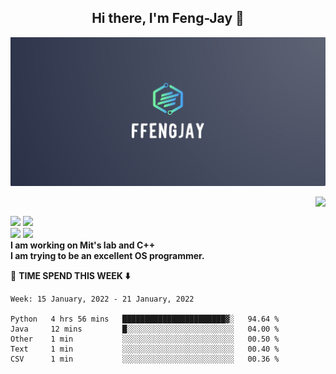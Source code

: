 <h2 align="center"> Hi there, I'm Feng-Jay 👋 </h2>  

![](https://github.com/Feng-Jay/DataStruct/blob/master/Image/1.png)  

<img align="right" src="https://github-readme-stats.vercel.app/api?username=Feng-Jay&show_icons=true&icon_color=CE1D2D&text_color=718096&bg_color=ffffff&hide_title=true" />


&emsp;

![](https://visitor-badge.glitch.me/badge?page_id=Feng-Jay.readme)
![](https://img.shields.io/badge/Concentrate-Cpp-blue)  
![](https://img.shields.io/badge/Rust-primer-orange)
![](https://img.shields.io/badge/Target-OS-9cf)  
**I am working on Mit's lab and C++**  
**I am trying to be an excellent OS programmer.**  


📘 **TIME SPEND THIS WEEK ⬇️**
<!--START_SECTION:waka-->
```text
Week: 15 January, 2022 - 21 January, 2022

Python   4 hrs 56 mins   ███████████████████████▓░   94.64 % 
Java     12 mins         █░░░░░░░░░░░░░░░░░░░░░░░░   04.00 % 
Other    1 min           ░░░░░░░░░░░░░░░░░░░░░░░░░   00.50 % 
Text     1 min           ░░░░░░░░░░░░░░░░░░░░░░░░░   00.40 % 
CSV      1 min           ░░░░░░░░░░░░░░░░░░░░░░░░░   00.36 % 
```
<!--END_SECTION:waka-->
